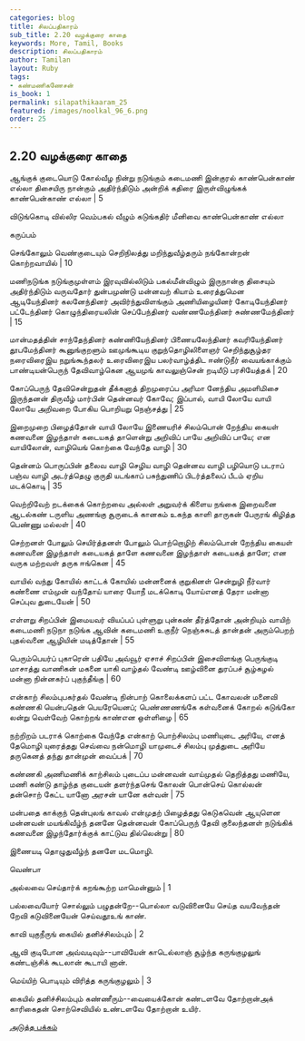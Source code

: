 ```yaml
---
categories: blog
title: சிலப்பதிகாரம்
sub_title: 2.20 வழக்குரை காதை
keywords: More, Tamil, Books
description: சிலப்பதிகாரம்
author: Tamilan
layout: Ruby
tags:
- கண்மணிகணேசன்
is_book: 1
permalink: silapathikaaram_25
featured: /images/noolkal_96_6.png
order: 25
---
```



## 2.20 வழக்குரை காதை

ஆங்குக் குடையொடு கோல்வீழ நின்று நடுங்கும் கடைமணி இன்குரல் காண்பென்காண் எல்லா திசையிரு நான்கும் அதிர்ந்திடும் அன்றிக் கதிரை இருள்விழுங்கக் காண்பென்காண் எல்லா | 5

விடுங்கொடி வில்லிர வெம்பகல் வீழும் கடுங்கதிர் மீனிவை காண்பென்காண் எல்லா

கருப்பம்

செங்கோலும் வெண்குடையும் செறிநிலத்து மறிந்துவீழ்தரும் நங்கோன்றன் கொற்றவாயில் | 10

மணிநடுங்க நடுங்குமுள்ளம் இரவுவில்லிடும் பகல்மீன்விழும் இருநான்கு திசையும் அதிர்ந்திடும் வருவதோர் துன்பமுண்டு மன்னவற் கியாம் உரைத்துமென ஆடியேந்தினர் கலனேந்தினர் அவிர்ந்துவிளங்கும் அணியிழையினர் கோடியேந்தினர் பட்டேந்தினர் கொழுந்திரையலின் செப்பேந்தினர் வண்ணமேந்தினர் சுண்ணமேந்தினர் | 15

மான்மதத்தின் சாந்தேந்தினர் கண்ணியேந்தினர் பிணையலேந்தினர் கவரியேந்தினர் தூபமேந்தினர் கூனுங்குறளும் ஊமுங்கூடிய குறுந்தொழிலிளைஞர் செறிந்துசூழ்தர நரைவிரைஇய நறுங்கூந்தலர் உரைவிரைஇய பலர்வாழ்த்திட ஈண்டுநீர் வையங்காக்கும் பாண்டியன்பெருந் தேவிவாழ்கென ஆயமுங் காவலுஞ்சென் றடியீடு பரசியேத்தக் | 20

கோப்பெருந் தேவிசென்றுதன் தீக்கனாத் திறமுரைப்ப அரிமா னேந்திய அமளிமிசை இருந்தனன் திருவீழ் மார்பின் தென்னவர் கோவே; இப்பால், வாயி லோயே வாயி லோயே அறிவறை போகிய பொறியறு நெஞ்சத்து | 25

இறைமுறை பிழைத்தோன் வாயி லோயே இணையரிச் சிலம்பொன் றேந்திய கையள் கணவனை இழந்தாள் கடையகத் தாளென்று அறிவிப் பாயே அறிவிப் பாயே; என வாயிலோன், வாழியெங் கொற்கை வேந்தே வாழி | 30

தென்னம் பொருப்பின் தலைவ வாழி செழிய வாழி தென்னவ வாழி பழியொடு படராப் பஞ்வ வாழி அடர்த்தெழு குருதி யடங்காப் பசுந்துணிப் பிடர்த்தலைப் பீடம் ஏறிய மடக்கொடி | 35

வெற்றிவேற் றடக்கைக் கொற்றவை அல்லள் அறுவர்க் கிளைய நங்கை இறைவனை ஆடல்கண் டருளிய அணங்கு சூருடைக் கானகம் உகந்த காளி தாருகன் பேருரங் கிழித்த பெண்ணு மல்லள் | 40

செற்றனள் போலும் செயிர்த்தனள் போலும் பொற்றொழிற் சிலம்பொன் றேந்திய கையள் கணவனை இழந்தாள் கடையகத் தாளே கணவனை இழந்தாள் கடையகத் தாளே; என வருக மற்றவள் தருக ஈங்கென | 45

வாயில் வந்து கோயில் காட்டக் கோயில் மன்னனைக் குறுகினள் சென்றுழி நீர்வார் கண்ணை எம்முன் வந்தோய் யாரை யோநீ மடக்கொடி யோய்எனத் தேரா மன்னா செப்புவ துடையேன் | 50

எள்ளறு சிறப்பின் இமையவர் வியப்பப் புள்ளுறு புன்கண் தீர்த்தோன் அன்றியும் வாயிற் கடைமணி நடுநா நடுங்க ஆவின் கடைமணி உகுநீர் நெஞ்சுசுடத் தான்தன் அரும்பெறற் புதல்வனை ஆழியின் மடித்தோன் | 55

பெரும்பெயர்ப் புகாரென் பதியே அவ்வூர் ஏசாச் சிறப்பின் இசைவிளங்கு பெருங்குடி மாசாத்து வாணிகன் மகனை யாகி வாழ்தல் வேண்டி ஊழ்வினை துரப்பச் சூழ்கழல் மன்னா நின்னகர்ப் புகுந்தீங்கு | 60

என்காற் சிலம்புபகர்தல் வேண்டி நின்பாற் கொலைக்களப் பட்ட கோவலன் மனைவி கண்ணகி யென்பதென் பெயரேயெனப்; பெண்ணணங்கே கள்வனைக் கோறல் கடுங்கோ லன்று வெள்வேற் கொற்றங் காண்என ஒள்ளிழை | 65

நற்றிறம் படராக் கொற்கை வேந்தே என்காற் பொற்சிலம்பு மணியுடை அரியே, எனத் தேமொழி யுரைத்தது செவ்வை நன்மொழி யாமுடைச் சிலம்பு முத்துடை அரியே தருகெனத் தந்து தான்முன் வைப்பக் | 70

கண்ணகி அணிமணிக் காற்சிலம் புடைப்ப மன்னவன் வாய்முதல் தெறித்தது மணியே, மணி கண்டு தாழ்ந்த குடையன் தளர்ந்தசெங் கோலன் பொன்செய் கொல்லன் தன்சொற் கேட்ட யானோ அரசன் யானே கள்வன் | 75

மன்பதை காக்குந் தென்புலங் காவல் என்முதற் பிழைத்தது கெடுகவென் ஆயுளென மன்னவன் மயங்கிவீழ்ந் தனனே தென்னவன் கோப்பெருந் தேவி குலைந்தனள் நடுங்கிக் கணவனை இழந்தோர்க்குக் காட்டுவ தில்லென்று | 80

இணையடி தொழுதுவீழ்ந் தனளே மடமொழி.

வெண்பா

அல்லவை செய்தார்க் கறங்கூற்ற மாமென்னும் | 1

பல்லவையோர் சொல்லும் பழுதன்றே--பொல்லா வடுவினையே செய்த வயவேந்தன் றேவி கடுவினையேன் செய்வதூஉங் காண்.

காவி யுகுநீருங் கையில் தனிச்சிலம்பும் | 2

ஆவி குடிபோன அவ்வடிவும்--பாவியேன் காடெல்லாஞ் சூழ்ந்த கருங்குழலுங் கண்டஞ்சிக் கூடலான் கூடாயி னான்.

மெய்யிற் பொடியும் விரித்த கருங்குழலும் | 3

கையில் தனிச்சிலம்பும் கண்ணீரும்--வையைக்கோன் கண்டளவே தோற்றான்அக் காரிகைதன் சொற்செவியில் உண்டளவே தோற்றான் உயிர்.

[அடுத்த பக்கம்](silapathikaaram_26)